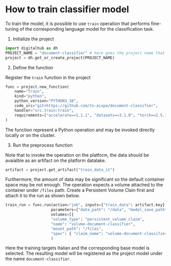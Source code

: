 # How to train classifier model

To train the model, it is possible to use ``train`` operation that performs fine-tuning of the corresponding language model
for the classification task. 

1. Initialize the project

```python
import digitalhub as dh
PROJECT_NAME = "document-classifier" # here goes the project name that you are creating on the platform
project = dh.get_or_create_project(PROJECT_NAME)
```

2. Define the function

Register the ``train`` function in the project

```python
func = project.new_function(
    name="train", 
    kind="python", 
    python_version="PYTHON3_10", 
    code_src="git+https://github.com/tn-aixpa/document-classifier", 
    handler="src.train:train",
    requirements=["accelerate==1.1.1", "datasets==3.1.0", "torch==2.5.1", "torch_tensorrt==2.5.0", "torchmetrics==1.6.0", "torchtext==0.18.0", "transformer_engine==1.12.0", "transformer_engine_cu12==1.12.0", "transformers==4.46.3", "pandas==2.2.3", "numpy==2.1.3", "numpyencoder==0.3.0", "scikit-learn==1.5.2", "scipy==1.14.1", "GitPython==3.1.43", "attrs==24.2.0", "async-timeout==5.0.1", "aiosignal==1.3.1", "aiohappyeyeballs==2.4.4", "aiohttp==3.11.9", "Unidecode==1.3.8"]
)
```
The function represent a Python operation and may be invoked directly locally or on the cluster.

3. Run the preprocess function

Note that to invoke the operation on the platform, the data should be avaialble as an artifact on the platform datalake.

```python
artifact = project.get_artifact("train_data_it")
```

Furthermore, the amount of data may be significant so the default container space may be not enough. The operation expects a volume
attached to the container under ``/files`` path. Create a Persistent Volume Clain first and attach it to the run as shown below.


```python
train_run = func.run(action="job", inputs={"train_data": artifact.key},
					parameters={"data_path": "/data", "model_save_path": "/model", "target_model_name": "document-classifier"},
					volumes=[{ 
					"volume_type": "persistent_volume_claim", 
					"name": "volume-document-classifier", 
					"mount_path": "/files", 
					"spec": { "claim_name": "volume-document-classifier" }}]
					)
```

Here the training targets Italian and the corresponding base model is selected. The resulting model will be registered as the project model under the name ``document-classifier``.
